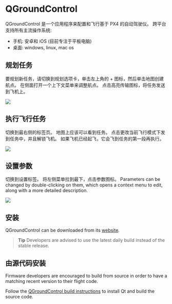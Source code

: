 # QGroundControl

QGroundControl 是一个应用程序来配置和飞行基于 PX4 的自动驾驶仪。 跨平台支持所有主流操作系统:

- 手机: 安卓和 iOS (目前专注于平板电脑)
- 桌面: windows, linux, mac os

## 规划任务

要规划新任务，请切换到规划选项卡，单击左上角的 + 图标，然后单击地图创建航点。 在侧面打开一个上下文菜单来调整航点。 点击高亮传输图标，将任务发送到飞机上。

![](../../assets/gcs/planning-mission.png)

## 执行飞行任务

切换到最右侧的标签页。 地图上应该可以看到任务。 点击更改当前飞行模式下发到任务中，并且解锁飞机。 如果飞机已经起飞，它会飞到任务的第一段再执行。

![](../../assets/gcs/flying-mission.png)

## 设置参数

切换到设置标签。 将左侧菜单拉到最下，点击参数图标。 Parameters can be changed by double-clicking on them, which opens a context menu to edit, along with a more detailed description.

![](../../assets/gcs/setting-parameter.png)

## 安装

QGroundControl can be downloaded from its [website](http://qgroundcontrol.com/downloads).

> **Tip** Developers are advised to use the latest daily build instead of the stable release.

## 由源代码安装

Firmware developers are encouraged to build from source in order to have a matching recent version to their flight code.

Follow the [QGroundControl build instructions](https://github.com/mavlink/qgroundcontrol#obtaining-source-code) to install Qt and build the source code.